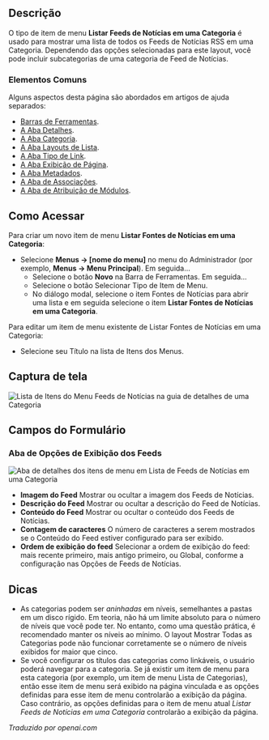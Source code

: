 <!-- Filename: Help4.x:Menu_Item:_List_News_Feeds_in_a_Category / Display title: Listar Feeds de Notícias em uma Categoria  -->

## Descrição

O tipo de item de menu **Listar Feeds de Notícias em uma Categoria** é usado para mostrar uma lista de todos os Feeds de Notícias RSS em uma Categoria. Dependendo das opções selecionadas para este layout, você pode incluir subcategorias de uma categoria de Feed de Notícias.

### Elementos Comuns

Alguns aspectos desta página são abordados em artigos de ajuda separados:

* [Barras de Ferramentas](jdocmanual?article=help/common-elements/toolbars).
* [A Aba Detalhes](jdocmanual?article=help/menu-items-common/menu-item-details).
* [A Aba Categoria](jdocmanual?article=help/menu-items-common/menu-item-category).
* [A Aba Layouts de Lista](jdocmanual?article=help/menu-items-common/menu-item-list-layouts).
* [A Aba Tipo de Link](jdocmanual?article=help/menu-items-common/menu-item-link-type).
* [A Aba Exibição de Página](jdocmanual?article=help/menu-items-common/menu-item-page-display).
* [A Aba Metadados](jdocmanual?article=help/menu-items-common/menu-item-metadata).
* [A Aba de Associações](jdocmanual?article=help/common-elements/edit-associations).
* [A Aba de Atribuição de Módulos](jdocmanual?article=help/menu-items-common/menu-item-module-assignment).

## Como Acessar

Para criar um novo item de menu **Listar Fontes de Notícias em uma Categoria**:

- Selecione **Menus → \[nome do menu\]** no menu do Administrador
  (por exemplo, **Menus → Menu Principal**). Em seguida...
  - Selecione o botão **Novo** na Barra de Ferramentas. Em seguida...
  - Selecione o botão Selecionar Tipo de Item de Menu.
  - No diálogo modal, selecione o item Fontes de Notícias para abrir uma lista e
    em seguida selecione o item **Listar Fontes de Notícias em uma Categoria**.

Para editar um item de menu existente de Listar Fontes de Notícias em uma Categoria:

- Selecione seu Título na lista de Itens dos Menus.

## Captura de tela

![Lista de Itens do Menu Feeds de Notícias na guia de detalhes de uma Categoria](../../../pt/images/menu-items/news-feeds-list-newsfeeds-in-a-category-details-tab.png)

## Campos do Formulário

### Aba de Opções de Exibição dos Feeds

![Aba de detalhes dos itens de menu em Lista de Feeds de Notícias em uma Categoria](../../../pt/images/menu-items/news-feeds-list-newfeeds-in-a-category-feed-display-options-tab.png)

- **Imagem do Feed** Mostrar ou ocultar a imagem dos Feeds de Notícias.
- **Descrição do Feed** Mostrar ou ocultar a descrição do Feed de Notícias.
- **Conteúdo do Feed** Mostrar ou ocultar o conteúdo dos Feeds de Notícias.
- **Contagem de caracteres** O número de caracteres a serem mostrados se o Conteúdo do Feed estiver configurado para ser exibido.
- **Ordem de exibição do feed** Selecionar a ordem de exibição do feed: mais recente primeiro, mais antigo primeiro, ou Global, conforme a configuração nas Opções de Feeds de Notícias.

## Dicas

- As categorias podem ser *aninhadas* em níveis, semelhantes a pastas em um disco rígido. Em teoria, não há um limite absoluto para o número de níveis que você pode ter. No entanto, como uma questão prática, é recomendado manter os níveis ao mínimo. O layout Mostrar Todas as Categorias pode não funcionar corretamente se o número de níveis exibidos for maior que cinco.
- Se você configurar os títulos das categorias como linkáveis, o usuário poderá navegar para a categoria. Se já existir um item de menu para esta categoria (por exemplo, um item de menu Lista de Categorias), então esse item de menu será exibido na página vinculada e as opções definidas para esse item de menu controlarão a exibição da página. Caso contrário, as opções definidas para o item de menu atual *Listar Feeds de Notícias em uma Categoria* controlarão a exibição da página.

*Traduzido por openai.com*

